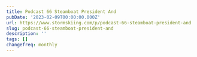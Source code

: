 ```yaml
---
title: Podcast 66 Steamboat President And
pubDate: '2023-02-09T00:00:00.000Z'
url: https://www.stormskiing.com/p/podcast-66-steamboat-president-and
slug: podcast-66-steamboat-president-and
description: ''
tags: []
changefreq: monthly
---
```


<!-- Add post content below -->
